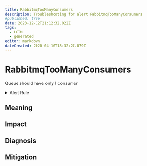 ```yaml
---
title: RabbitmqTooManyConsumers
description: Troubleshooting for alert RabbitmqTooManyConsumers
#published: true
date: 2023-12-12T21:12:32.022Z
tags: 
  - LGTM
  - generated
editor: markdown
dateCreated: 2020-04-10T18:32:27.079Z
---
```


# RabbitmqTooManyConsumers

Queue should have only 1 consumer

<details>
  <summary>Alert Rule</summary>

{{% rule "rabbitmq/kbudde-rabbitmq-exporter.yml" "RabbitmqTooManyConsumers" %}}

{{% comment %}}

```yaml
alert: RabbitmqTooManyConsumers
expr: rabbitmq_queue_consumers{queue="my-queue"} > 1
for: 0m
labels:
    severity: critical
annotations:
    summary: RabbitMQ too many consumers (instance {{ $labels.instance }})
    description: |-
        Queue should have only 1 consumer
          VALUE = {{ $value }}
          LABELS = {{ $labels }}
    runbook: https://github.com/srerun/prometheus-alerts/blob/main/content/runbooks/kbudde-rabbitmq-exporter/RabbitmqTooManyConsumers.md

```

{{% /comment %}}

</details>


## Meaning
[//]: # "Short paragraph that explains what the alert means"


## Impact
[//]: # "What could / will happen if the alert is not addressed"



## Diagnosis
[//]: # "Steps to take to identify the cause of the problem"



## Mitigation
[//]: # "The steps necessary to resolve the alert"
